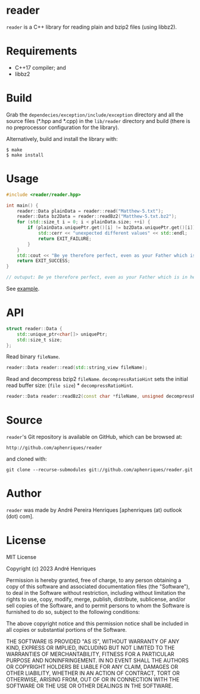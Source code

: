 # reader

`reader` is a C++ library for reading plain and bzip2 files (using libbz2).


# Requirements

* C++17 compiler; and
* libbz2


# Build

Grab the `dependecies/exception/include/exception` directory and all the source files (*.hpp and *.cpp) in the `lib/reader` directory and build (there is no preprocessor configuration for the library).

Alternatively, build and install the library with:

    $ make
    $ make install


# Usage

```cpp
#include <reader/reader.hpp>

int main() {
    reader::Data plainData = reader::read("Matthew-5.txt");
    reader::Data bz2Data = reader::readBz2("Matthew-5.txt.bz2");
    for (std::size_t i = 0; i < plainData.size; ++i) {
        if (plainData.uniquePtr.get()[i] != bz2Data.uniquePtr.get()[i]) {
            std::cerr << "unexpected different values" << std::endl;
            return EXIT_FAILURE;
        }
    }
    std::cout << "Be ye therefore perfect, even as your Father which is in heaven is perfect. (Matt. 5:48)" << std::endl;
    return EXIT_SUCCESS;
}

// outuput: Be ye therefore perfect, even as your Father which is in heaven is perfect. (Matt. 5:48)
```

See [example](sample/bz2/main.cpp).


# API

```cpp
struct reader::Data {
    std::unique_ptr<char[]> uniquePtr;
    std::size_t size;
};
```


Read binary `fileName`.

```cpp
reader::Data reader::read(std::string_view fileName);
```


Read and decompress bzip2 `fileName`.
`decompressRatioHint` sets the initial read buffer size: (`file size`) * `decompressRatioHint`.

```cpp
reader::Data reader::readBz2(const char *fileName, unsigned decompressRatioHint = 7);
```


# Source

`reader`'s Git repository is available on GitHub, which can be browsed at:

    http://github.com/aphenriques/reader

and cloned with:

    git clone --recurse-submodules git://github.com/aphenriques/reader.git


# Author

`reader` was made by André Pereira Henriques [aphenriques (at) outlook (dot) com].


# License

MIT License

Copyright (c) 2023 André Henriques

Permission is hereby granted, free of charge, to any person obtaining a copy
of this software and associated documentation files (the "Software"), to deal
in the Software without restriction, including without limitation the rights
to use, copy, modify, merge, publish, distribute, sublicense, and/or sell
copies of the Software, and to permit persons to whom the Software is
furnished to do so, subject to the following conditions:

The above copyright notice and this permission notice shall be included in all
copies or substantial portions of the Software.

THE SOFTWARE IS PROVIDED "AS IS", WITHOUT WARRANTY OF ANY KIND, EXPRESS OR
IMPLIED, INCLUDING BUT NOT LIMITED TO THE WARRANTIES OF MERCHANTABILITY,
FITNESS FOR A PARTICULAR PURPOSE AND NONINFRINGEMENT. IN NO EVENT SHALL THE
AUTHORS OR COPYRIGHT HOLDERS BE LIABLE FOR ANY CLAIM, DAMAGES OR OTHER
LIABILITY, WHETHER IN AN ACTION OF CONTRACT, TORT OR OTHERWISE, ARISING FROM,
OUT OF OR IN CONNECTION WITH THE SOFTWARE OR THE USE OR OTHER DEALINGS IN THE
SOFTWARE.
